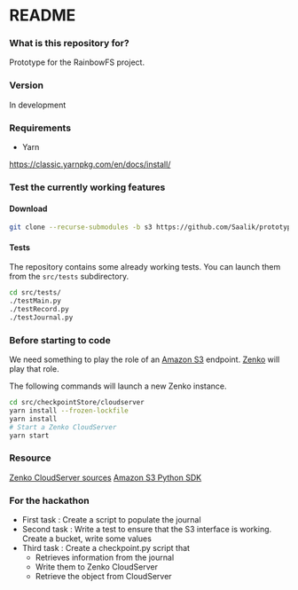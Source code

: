 # README #

### What is this repository for? ###

Prototype for the RainbowFS project.

### Version

In development


### Requirements

- Yarn 

https://classic.yarnpkg.com/en/docs/install/


### Test the currently working features ###
#### Download 

```sh
git clone --recurse-submodules -b s3 https://github.com/Saalik/prototype-CDC.git
```


#### Tests

The repository contains some already working tests. You can launch them from the `src/tests` subdirectory.

```sh
cd src/tests/
./testMain.py
./testRecord.py
./testJournal.py
```

### Before starting to code

We need something to play the role of an [Amazon S3](
https://boto3.amazonaws.com/v1/documentation/api/latest/index.html) endpoint.
[Zenko](https://www.zenko.io/) will play that role.  

The following commands will launch a new Zenko instance.

```sh
cd src/checkpointStore/cloudserver
yarn install --frozen-lockfile
yarn install
# Start a Zenko CloudServer 
yarn start
```

### Resource

[Zenko CloudServer sources](https://github.com/scality/cloudserver)
[Amazon S3 Python SDK](https://boto3.amazonaws.com/v1/documentation/api/latest/index.html)


### For the hackathon

- First task :  Create a script to populate the journal 
- Second task : Write a test to ensure that the S3 interface is working. Create a bucket, write some values
- Third task : Create a checkpoint.py script that
    - Retrieves information from the journal
    - Write them to Zenko CloudServer 
    - Retrieve the object from CloudServer
